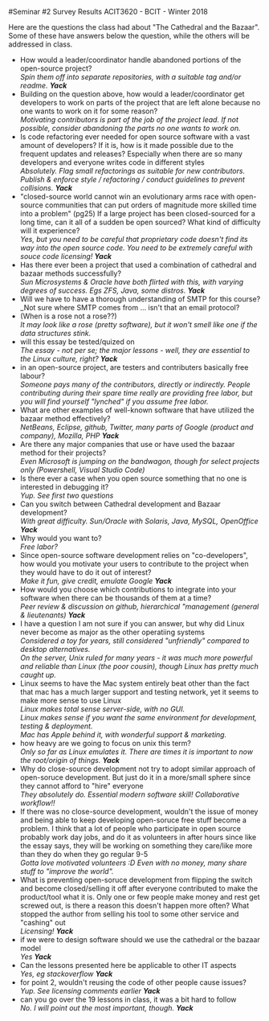 #Seminar #2 Survey Results
ACIT3620 - BCIT - Winter 2018

Here are the questions the class had about "The Cathedral and the Bazaar".
Some of these have answers below the question, while the others will be addressed in class.

- How would a leader/coordinator handle abandoned portions of the open-source project?  
_Spin them off into separate repositories, with a suitable tag and/or readme. **Yack**_
- Building on the question above, how would a leader/coordinator get developers to work on parts of the project that are left alone because no one wants to work on it for some reason?  
_Motivating contributors is part of the job of the project lead. If not possible, consider abandoning the parts no one wants to work on._
- Is code refactoring ever needed for open source software with a vast amount of developers? If it is, how is it made possible due to the frequent updates and releases? Especially when there are so many developers and everyone writes code in different styles  
_Absolutely. Flag small refactorings as suitable for new contributors.  Publish & enforce style / refactoring / conduct guidelines to prevent collisions. **Yack**_
- "closed-source world cannot win an evolutionary arms race with open-source communities that can put orders of magnitude more skilled time into a problem" (pg25) If a large project has been closed-sourced for a long time, can it all of a sudden be open sourced? What kind of difficulty will it experience?  
_Yes, but you need to be careful that proprietary code doesn't find its way into the open source code.
You need to be extremely careful with souce code licensing! **Yack**_
- Has there ever been a project that used a combination of cathedral and bazaar methods successfully?  
_Sun Microsystems & Oracle have both flirted with this, with varying degrees of success. Egs ZFS, Java, some distros.  **Yack**_
- Will we have to have a thorough understanding of SMTP for this course?  
_Not sure where SMTP comes from ... isn't that an email protocol?
- (When is a rose not a rose??)  
_It may look like a rose (pretty software), but it won't smell like one if the data structures stink._
- will this essay be tested/quized on  
_The essay - not per se; the major lessons - well, they are essential to the Linux culture, right?  **Yack**_
- in an open-source project, are testers and contributers basically free labour?  
_Someone pays many of the contributors, directly or indirectly. People contributing during their spare time really
are providing free labor, but you will find yourself "lynched" if you assume free labor._
- What are other examples of well-known software that have utilized the bazaar method effectively?  
_NetBeans, Eclipse, github, Twitter, many parts of Google (product and company), Mozilla, PHP  **Yack**_
- Are there any major companies that use or have used the bazaar method for their projects?  
_Even Microsoft is jumping on the bandwagon, though for select projects only (Powershell, Visual Studio Code)_
- Is there ever a case when you open source something that no one is interested in debugging it?  
_Yup. See first two questions_
- Can you switch between Cathedral development and Bazaar development?  
_With great difficulty. Sun/Oracle with Solaris, Java, MySQL, OpenOffice **Yack**_
- Why would you want to?  
_Free labor?_
- Since open-source software development relies on "co-developers", how would you motivate your users to contribute to the project when they would have to do it out of interest?  
_Make it fun, give credit, emulate Google **Yack**_
- How would you choose which contributions to integrate into your software when there can be thousands of them at a time?  
_Peer review & discussion on github, hierarchical "management (general & lieutenants) **Yack**_
- I have a question I am not sure if you can answer, but why did Linux never become as major as the other operatiing systems  
_Considered a toy for years, still considered "unfriendly" compared to desktop alternatives.  
On the server, Unix ruled for many years - it was much more powerful and reliable than Linux (the poor cousin), though
Linux has pretty much caught up._
- Linux seems to have the Mac system entirely beat other than the fact that mac has a much larger support and testing network, yet it seems to make more sense to use Linux  
_Linux makes total sense server-side, with no GUI.  
Linux makes sense if you want the same environment for development, testing & deployment.  
Mac has Apple behind it, with wonderful support & marketing._
- how heavy are we going to focus on unix this term?  
_Only so far as Linux emulates it. There are times it is important to now the root/origin of things.  **Yack**_
- Why do close-source development not try to adopt similar approach of open-soruce development. But just do it in a more/small sphere since they cannot afford to "hire" everyone  
_They absolutely do. Essential modern software skill! Collaborative workflow!!_
- If there was no close-source development, wouldn't the issue of money and being able to keep developing open-soruce free stuff become a problem. I think that a lot of people who participate in open source probably work day jobs, and do it as volunteers in after hours since like the essay says, they will be working on something they care/like more than they do when they go regular 9-5  
_Gotta love motivated volunteers :D Even with no money, many share stuff to "improve the world"._
- What is preventing open-soruce development from flipping the switch and become closed/selling it off after everyone contributed to make the product/tool what it is. Only one or few people make money and rest get screwed out, is there a reason this doesn't happen more often? What stopped the author from selling his tool to some other service and "cashing" out  
_Licensing!  **Yack**_
- if we were to design software should we use the cathedral or the bazaar model  
_Yes **Yack**_
- Can the lessons presented here be applicable to other IT aspects  
_Yes, eg stackoverflow **Yack**_
- for point 2, wouldn't reusing the code of other people cause issues?  
_Yup. See licensing comments earlier **Yack**_
- can you go over the 19 lessons in class, it was a bit hard to follow  
_No. I will point out the most important, though. **Yack**_
